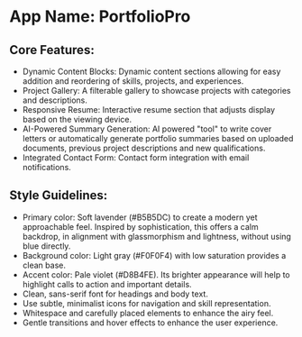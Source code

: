 # **App Name**: PortfolioPro

## Core Features:

- Dynamic Content Blocks: Dynamic content sections allowing for easy addition and reordering of skills, projects, and experiences.
- Project Gallery: A filterable gallery to showcase projects with categories and descriptions.
- Responsive Resume: Interactive resume section that adjusts display based on the viewing device.
- AI-Powered Summary Generation: AI powered "tool" to write cover letters or automatically generate portfolio summaries based on uploaded documents, previous project descriptions and new qualifications.
- Integrated Contact Form: Contact form integration with email notifications.

## Style Guidelines:

- Primary color: Soft lavender (#B5B5DC) to create a modern yet approachable feel. Inspired by sophistication, this offers a calm backdrop, in alignment with glassmorphism and lightness, without using blue directly.
- Background color: Light gray (#F0F0F4) with low saturation provides a clean base.
- Accent color: Pale violet (#D8B4FE). Its brighter appearance will help to highlight calls to action and important details.
- Clean, sans-serif font for headings and body text.
- Use subtle, minimalist icons for navigation and skill representation.
- Whitespace and carefully placed elements to enhance the airy feel.
- Gentle transitions and hover effects to enhance the user experience.